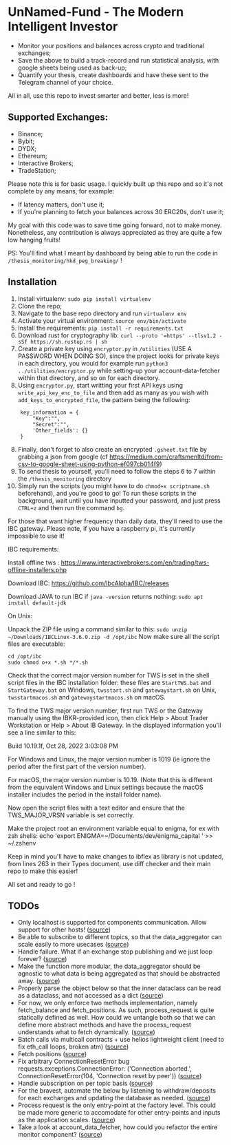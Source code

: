 # UnNamed-Fund - The Modern Intelligent Investor 

- Monitor your positions and balances across crypto and traditional exchanges;
- Save the above to build a track-record and run statistical analysis, with google sheets being used as back-up;
- Quantify your thesis, create dashboards and have these sent to the Telegram channel of your choice.

All in all, use this repo to invest smarter and better, less is more!

## Supported Exchanges:

- Binance;
- Bybit;
- DYDX; 
- Ethereum; 
- Interactive Brokers; 
- TradeStation;

Please note this is for basic usage. I quickly built up this repo and so it's not complete by any means, for example:

- If latency matters, don't use it;
- If you're planning to fetch your balances across 30 ERC20s, don't use it;

My goal with this code was to save time going forward, not to make money. Nonetheless, any contribution is always appreciated as they are quite a few low hanging fruits!

PS: You'll find what I meant by dashboard by being able to run the code in `/thesis_monitoring/hkd_peg_breaking/` !

## Installation

1. Install virtualenv: `sudo pip install virtualenv`
1. Clone the repo;
2. Navigate to the base repo directory and run `virtualenv env`
3. Activate your virtual environment: `source env/bin/activate`
4. Install the requirements: `pip install -r requirements.txt`
5. Download rust for cryptography lib: `curl --proto '=https' --tlsv1.2 -sSf https://sh.rustup.rs | sh`
6. Create a private key using `encryptor.py` in `/utilities` (USE A PASSWORD WHEN DOING SO), since the project looks for private keys in each directory, you would for example run `python3 ../utilities/encryptor.py` while setting-up your account-data-fetcher within that directory, and so on for each directory.
7. Using `encryptor.py`, start writting your first API keys using `write_api_key_enc_to_file` and then add as many as you wish with `add_keys_to_encrypted_file`, the pattern being the following:
```
    key_information = {
        "Key":"",
        "Secret":"",
        'Other_fields': {}
    }
```
8. Finally, don't forget to also create an encrypted `.gsheet.txt` file by grabbing a json from google (cf https://medium.com/craftsmenltd/from-csv-to-google-sheet-using-python-ef097cb014f9)
9. To send thesis to yourself, you'll need to follow the steps 6 to 7 within the `/thesis_monitoring` directory
10. Simply run the scripts (you might have to do `chmod+x scriptname.sh` beforehand), and you're good to go! To run these scripts in the background, wait until you have inputted your password, and just press `CTRL+z` and then run the command `bg`.


For those that want higher frequency than daily data, they'll need to use the IBC gateway. Please note, if you have a raspberry pi, it's currently impossible to use it!

IBC requirements:

Install offline tws : https://www.interactivebrokers.com/en/trading/tws-offline-installers.php

Download IBC: https://github.com/IbcAlpha/IBC/releases  

Download JAVA to run IBC if `java -version` returns nothing: `sudo apt install default-jdk`

On Unix:

Unpack the ZIP file using a command similar to this:
`sudo unzip ~/Downloads/IBCLinux-3.6.0.zip -d /opt/ibc`
Now make sure all the script files are executable:
```
cd /opt/ibc
sudo chmod o+x *.sh */*.sh
```
Check that the correct major version number for TWS is set in the shell script files in the IBC installation folder: these files are `StartTWS.bat` and `StartGateway.bat` on Windows, `twsstart.sh` and `gatewaystart.sh` on Unix, `twsstartmacos.sh` and `gatewaystartmacos.sh` on macOS.

To find the TWS major version number, first run TWS or the Gateway manually using the IBKR-provided icon, then click Help > About Trader Workstation or Help > About IB Gateway. In the displayed information you'll see a line similar to this:

   Build 10.19.1f, Oct 28, 2022 3:03:08 PM
  
For Windows and Linux, the major version number is 1019 (ie ignore the period after the first part of the version number).

For macOS, the major version number is 10.19. (Note that this is different from the equivalent Windows and Linux settings because the macOS installer includes the period in the install folder name).

Now open the script files with a text editor and ensure that the TWS_MAJOR_VRSN variable is set correctly.

Make the project root an environment variable equal to enigma, for ex with zsh shells: echo 'export ENIGMA=~/Documents/dev/enigma_capital ' >> ~/.zshenv

Keep in mind you'll have to make changes to ibflex as library is not updated, from lines 263 in their Types document, use diff checker and their main repo to make this easier!

All set and ready to go !

 
 ## TODOs
- Only localhost is supported for components communication. Allow support for other hosts! ([source](https://github.com/SFYLL/enigma_capital/blob/make_it_better/account_data_fetcher/data_aggregator/data_aggregator.py#L226))
- Be able to subscribe to different topics, so that the data_aggregator can scale easily to more usecases ([source](https://github.com/SFYLL/enigma_capital/blob/make_it_better/account_data_fetcher/data_aggregator/data_aggregator.py#L287))
- Handle failure. What if an exchange stop publishing and we just loop forever? ([source](https://github.com/SFYLL/enigma_capital/blob/make_it_better/account_data_fetcher/data_aggregator/data_aggregator.py#L292))
- Make the function more modular, the data_aggregator should be agnostic to what data is being aggregated as that should be abstracted away. ([source](https://github.com/SFYLL/enigma_capital/blob/make_it_better/account_data_fetcher/data_aggregator/data_aggregator.py#L293))
- Properly parse the object below so that the inner dataclass can be read as a dataclass, and not accessed as a dict ([source](https://github.com/SFYLL/enigma_capital/blob/make_it_better/account_data_fetcher/data_aggregator/data_aggregator.py#L319))
- For now, we only enforce two methods implementation, namely fetch_balance and fetch_positions. As such, process_request is quite statically defined as well. How could we untangle both so that we can define more abstract methods and have the process_request understands what to fetch dynamically. ([source](https://github.com/SFYLL/enigma_capital/blob/make_it_better/account_data_fetcher/exchanges/exchange_base.py#L12))
- Batch calls via multicall contracts + use helios lightweight client (need to fix eth_call loops, broken atm) ([source](https://github.com/SFYLL/enigma_capital/blob/make_it_better/account_data_fetcher/exchanges/ethereum/data_fetcher.py#L42))
- Fetch positions ([source](https://github.com/SFYLL/enigma_capital/blob/make_it_better/account_data_fetcher/exchanges/ib_async/data_fetcher.py#L49))
- Fix arbitrary ConnectionResetError bug requests.exceptions.ConnectionError: ('Connection aborted.', ConnectionResetError(104, 'Connection reset by peer')) ([source](https://github.com/SFYLL/enigma_capital/blob/make_it_better/account_data_fetcher/exchanges/dydx/data_fetcher.py#L65))
- Handle subscription on per topic basis ([source](https://github.com/SFYLL/enigma_capital/blob/make_it_better/account_data_fetcher/writers/writer_base.py#L100))
- For the bravest, automate the below by listening to withdraw/deposits for each exchanges and updating the database as needed. ([source](https://github.com/SFYLL/enigma_capital/blob/make_it_better/account_data_fetcher/writers/deposit_and_withdraw_handler.py#L58))
- Process request is the only entry-point at the factory level. This could be made more generic to accomodate for other entry-points and inputs as the application scales. ([source](https://github.com/SFYLL/enigma_capital/blob/make_it_better/account_data_fetcher/launcher/process_factory_base.py#L43))
- Take a look at account_data_fetcher, how could you refactor the entire monitor component? ([source](https://github.com/SFYLL/enigma_capital/blob/make_it_better/monitor/runner.py#L20))